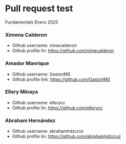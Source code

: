 # Pull request test

Fundamentals Enero 2025

### Ximena Calderon
- Github username: ximecalderon
- Github profile lin: https://github.com/ximecalderon

### Amador Manrique
- Github username: GastonMS
- Github profile link: https://github.com/GastonMS

### Ellery Minaya
- Github username: ellerycc
- Github profile lin: https://github.com/ellerycc


### Abraham Hernández
- Github username: abrahamhdzcruz
- Github profile lin: https://github.com/abrahamhdzcruz
